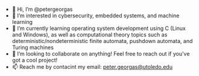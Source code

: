 - 👋 Hi, I’m @petergeorgas
- 👀 I’m interested in cybersecurity, embedded systems, and machine learning
- 🌱 I’m currently learning operating system development using C (Linux and Windows), as well as computational theory topics such as deterministic/nondeterministic finite automata, pushdown automata, and Turing machines
- 💞️ I’m looking to collaborate on anything! Feel free to reach out if you've got a cool project!
- 📫 Reach me by contacint my email: peter.georgas@utoledo.edu

<!---
petergeorgas/petergeorgas is a ✨ special ✨ repository because its `README.md` (this file) appears on your GitHub profile.
You can click the Preview link to take a look at your changes.
--->
